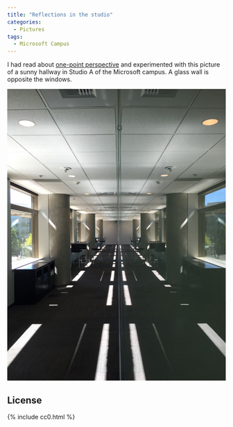 ```yaml
---
title: "Reflections in the studio"
categories:
  - Pictures
tags:
  - Microsoft Campus
---
```

I had read about [one-point perspective](https://en.wikipedia.org/wiki/Perspective_(graphical)) and experimented with this picture of a sunny hallway in Studio A of the Microsoft campus. A glass wall is opposite the windows.

![This looks like a hallway but it is an illusion. Half of the picture is a glass wall that reflects the other side.](/assets/images/2015/2015-09-10-reflections-in-the-studio-smaller.jpg)

## License

{% include cc0.html %}